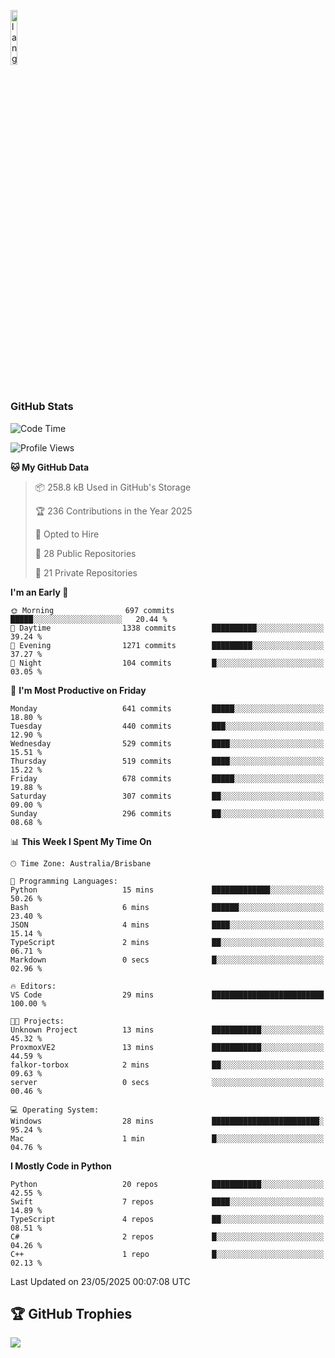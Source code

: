 <p align="left"><img width=15%" src="https://github.com/alansmathew/alansmathew/raw/master/lang.gif" alt="lang image here" /></p>

# <h3 align="left">GitHub Stats</h3>

<!--START_SECTION:waka-->
![Code Time](http://img.shields.io/badge/Code%20Time-572%20hrs%2042%20mins-blue)

![Profile Views](http://img.shields.io/badge/Profile%20Views-1-blue)

**🐱 My GitHub Data** 

> 📦 258.8 kB Used in GitHub's Storage 
 > 
> 🏆 236 Contributions in the Year 2025
 > 
> 💼 Opted to Hire
 > 
> 📜 28 Public Repositories 
 > 
> 🔑 21 Private Repositories 
 > 
**I'm an Early 🐤** 

```text
🌞 Morning                697 commits         █████░░░░░░░░░░░░░░░░░░░░   20.44 % 
🌆 Daytime                1338 commits        ██████████░░░░░░░░░░░░░░░   39.24 % 
🌃 Evening                1271 commits        █████████░░░░░░░░░░░░░░░░   37.27 % 
🌙 Night                  104 commits         █░░░░░░░░░░░░░░░░░░░░░░░░   03.05 % 
```
📅 **I'm Most Productive on Friday** 

```text
Monday                   641 commits         █████░░░░░░░░░░░░░░░░░░░░   18.80 % 
Tuesday                  440 commits         ███░░░░░░░░░░░░░░░░░░░░░░   12.90 % 
Wednesday                529 commits         ████░░░░░░░░░░░░░░░░░░░░░   15.51 % 
Thursday                 519 commits         ████░░░░░░░░░░░░░░░░░░░░░   15.22 % 
Friday                   678 commits         █████░░░░░░░░░░░░░░░░░░░░   19.88 % 
Saturday                 307 commits         ██░░░░░░░░░░░░░░░░░░░░░░░   09.00 % 
Sunday                   296 commits         ██░░░░░░░░░░░░░░░░░░░░░░░   08.68 % 
```


📊 **This Week I Spent My Time On** 

```text
🕑︎ Time Zone: Australia/Brisbane

💬 Programming Languages: 
Python                   15 mins             █████████████░░░░░░░░░░░░   50.26 % 
Bash                     6 mins              ██████░░░░░░░░░░░░░░░░░░░   23.40 % 
JSON                     4 mins              ████░░░░░░░░░░░░░░░░░░░░░   15.14 % 
TypeScript               2 mins              ██░░░░░░░░░░░░░░░░░░░░░░░   06.71 % 
Markdown                 0 secs              █░░░░░░░░░░░░░░░░░░░░░░░░   02.96 % 

🔥 Editors: 
VS Code                  29 mins             █████████████████████████   100.00 % 

🐱‍💻 Projects: 
Unknown Project          13 mins             ███████████░░░░░░░░░░░░░░   45.32 % 
ProxmoxVE2               13 mins             ███████████░░░░░░░░░░░░░░   44.59 % 
falkor-torbox            2 mins              ██░░░░░░░░░░░░░░░░░░░░░░░   09.63 % 
server                   0 secs              ░░░░░░░░░░░░░░░░░░░░░░░░░   00.46 % 

💻 Operating System: 
Windows                  28 mins             ████████████████████████░   95.24 % 
Mac                      1 min               █░░░░░░░░░░░░░░░░░░░░░░░░   04.76 % 
```

**I Mostly Code in Python** 

```text
Python                   20 repos            ███████████░░░░░░░░░░░░░░   42.55 % 
Swift                    7 repos             ████░░░░░░░░░░░░░░░░░░░░░   14.89 % 
TypeScript               4 repos             ██░░░░░░░░░░░░░░░░░░░░░░░   08.51 % 
C#                       2 repos             █░░░░░░░░░░░░░░░░░░░░░░░░   04.26 % 
C++                      1 repo              █░░░░░░░░░░░░░░░░░░░░░░░░   02.13 % 
```




 Last Updated on 23/05/2025 00:07:08 UTC
<!--END_SECTION:waka-->

## 🏆 GitHub Trophies

![](https://github-profile-trophy.vercel.app/?username=samh06&theme=discord&no-frame=true&no-bg=false&margin-w=4)
